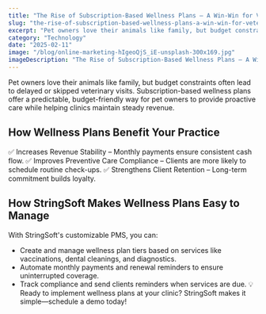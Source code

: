 ```yaml
---
title: "The Rise of Subscription-Based Wellness Plans – A Win-Win for Veterinary Practices and Pet Owners"
slug: "the-rise-of-subscription-based-wellness-plans-a-win-win-for-veterinary-practices-and-pet-owners"
excerpt: "Pet owners love their animals like family, but budget constraints often lead to delayed or skipped veterinary visits. Subscription-based wellness plans offer a predictable, budget-friendly way for …"
category: "Technology"
date: "2025-02-11"
image: "/blog/online-marketing-hIgeoQjS_iE-unsplash-300x169.jpg"
imageDescription: "The Rise of Subscription-Based Wellness Plans – A Win-Win for Veterinary Practices and Pet Owners"
---
```

Pet owners love their animals like family, but budget constraints often lead to delayed or skipped veterinary visits. Subscription-based wellness plans offer a predictable, budget-friendly way for pet owners to provide proactive care while helping clinics maintain steady revenue.

## How Wellness Plans Benefit Your Practice
✅ Increases Revenue Stability – Monthly payments ensure consistent cash flow.
✅ Improves Preventive Care Compliance – Clients are more likely to schedule routine check-ups.
✅ Strengthens Client Retention – Long-term commitment builds loyalty.

## How StringSoft Makes Wellness Plans Easy to Manage
With StringSoft's customizable PMS, you can:
- Create and manage wellness plan tiers based on services like vaccinations, dental cleanings, and diagnostics.
- Automate monthly payments and renewal reminders to ensure uninterrupted coverage.
- Track compliance and send clients reminders when services are due.
💡 Ready to implement wellness plans at your clinic? StringSoft makes it simple—schedule a demo today!
